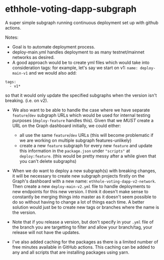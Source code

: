 # ethhole-voting-dapp-subgraph

A super simple subgraph running continuous deployment set up with github actions.

Notes:
- Goal is to automate deployment process. 
- deploy-main.yml handles deployment to as many testnet/mainnet networks as desired.
- A good approach would be to create yml files which would take into consideration tags: for example, let's say we start on v1: `name: deploy-main-v1` and we would also add:
```
tags:
  - v1*
```
so that it would only update the specified subgraphs when the version isn't breaking. (i.e. on v2).

- We also want to be able to handle the case where we have separate `feature`/`dev` subgraph URLs which would be used for internal testing purposes (`deploy-feature` handles this). Given that we *MUST* create a URL on the Graph dashboard initially, we could either:
    - all use the same `feature`/`dev` URLs (this will become problematic if we are working on multiple subgraph features-unlikely)
    - create a new `feature` subgraph for every new `feature` and update this information in the `package.json` under `"scripts"` at `deploy:feature`. (this would be pretty messy after a while given that you can't delete subgraphs)

- When we do want to deploy a new subgraph(s) with breaking changes, it will be necessary to create new subgraph projects firstly on the Graph's dashboard with a new name: `ethhole-voting-dapp-v2-network`. Then create a new `deploy-main-v2.yml` file to handle deployments to new endpoints for this new version. I think it doesn't make sense to constantly be merging things into master as it doesn't seem possible to do so without having to change a lot of things each time. A better solution would just be to create new tags or branches where the name is the version. 
- Note that if you release a version, but don't specify in your `.yml` file of the branch you are targetting to filter and allow your branch/tag, your release will not have the updates.
- I've also added caching for the packages as there is a limited number of free minutes available in GitHub actions. This caching can be added to any and all scripts that are installing packages using yarn.
